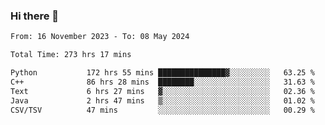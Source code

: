 ### Hi there 👋

<!--
**floyiac/floyiac** is a ✨ _special_ ✨ repository because its `README.md` (this file) appears on your GitHub profile.

Here are some ideas to get you started:

- 🔭 I’m currently working on ...
- 🌱 I’m currently learning ...
- 👯 I’m looking to collaborate on ...
- 🤔 I’m looking for help with ...
- 💬 Ask me about ...
- 📫 How to reach me: ...
- 😄 Pronouns: ...
- ⚡ Fun fact: ...
-->

<!--START_SECTION:waka-->

```txt
From: 16 November 2023 - To: 08 May 2024

Total Time: 273 hrs 17 mins

Python           172 hrs 55 mins ███████████████▓░░░░░░░░░   63.25 %
C++              86 hrs 28 mins  ████████░░░░░░░░░░░░░░░░░   31.63 %
Text             6 hrs 27 mins   ▓░░░░░░░░░░░░░░░░░░░░░░░░   02.36 %
Java             2 hrs 47 mins   ▒░░░░░░░░░░░░░░░░░░░░░░░░   01.02 %
CSV/TSV          47 mins         ░░░░░░░░░░░░░░░░░░░░░░░░░   00.29 %
```

<!--END_SECTION:waka-->
